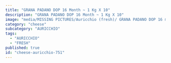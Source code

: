 ```yaml
---
title: "GRANA PADANO DOP 16 Month ~ 1 Kg X 10"
description: "GRANA PADANO DOP 16 Month ~ 1 Kg X 10"
image: "media/MISSING PICTURES/Auricchio (fresh)/ GRANA PADANO DOP 16 month ~ 1 kg x 10.jpg"
category: "cheese"
subcategory: "AURICCHIO"
tags:
  - "AURICCHIO"
  - "FRESH"
published: true
id: "cheese-auricchio-751"
---
```

